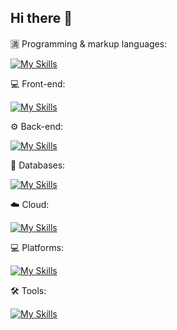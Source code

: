 ## Hi there 👋

<!--
**Alster/Alster** is a ✨ _special_ ✨ repository because its `README.md` (this file) appears on your GitHub profile.

Here are some ideas to get you started:

- 🔭 I’m currently working on ...
- 🌱 I’m currently learning ...
- 👯 I’m looking to collaborate on ...
- 🤔 I’m looking for help with ...
- 💬 Ask me about ...
- 📫 How to reach me: ...
- 😄 Pronouns: ...
- ⚡ Fun fact: ...
-->

🈵 Programming & markup languages:

[![My Skills](https://skillicons.dev/icons?i=html,css,js,ts,bash,py,java,cpp,cs)](https://skillicons.dev)

💻 Front-end:

[![My Skills](https://skillicons.dev/icons?i=react,nextjs,angular,htmx,tailwind)](https://skillicons.dev)

⚙️ Back-end:

[![My Skills](https://skillicons.dev/icons?i=docker,nodejs,pnpm,express,nestjs,rabbitmq,prisma)](https://skillicons.dev)

💾 Databases:

[![My Skills](https://skillicons.dev/icons?i=postgres,sqlite,mongodb,redis,elasticsearch)](https://skillicons.dev)

☁️ Cloud:

[![My Skills](https://skillicons.dev/icons?i=aws,firebase,gcp)](https://skillicons.dev)

💻 Platforms:

[![My Skills](https://skillicons.dev/icons?i=linux,ubuntu,raspberrypi,windows)](https://skillicons.dev)

🛠️ Tools:

[![My Skills](https://skillicons.dev/icons?i=git,sublime,webstorm,clion,pycharm,rider,github,bitbucket,gitlab,electron,unity)](https://skillicons.dev)